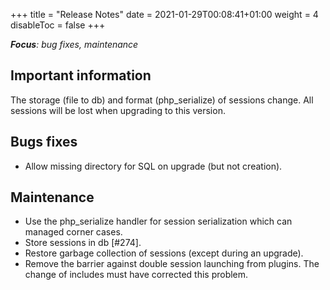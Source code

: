 +++
title = "Release Notes"
date = 2021-01-29T00:08:41+01:00
weight = 4
disableToc = false
+++

***Focus**: bug fixes, maintenance*

## Important information

The storage (file to db) and format (php_serialize) of sessions change. All sessions will be lost when upgrading to this version.

## Bugs fixes

* Allow missing directory for SQL on upgrade (but not creation).

## Maintenance

* Use the php_serialize handler for session serialization which can managed corner cases.
* Store sessions in db [#274].
* Restore garbage collection of sessions (except during an upgrade).
* Remove the barrier against double session launching from plugins. The change of includes must have corrected this problem.

